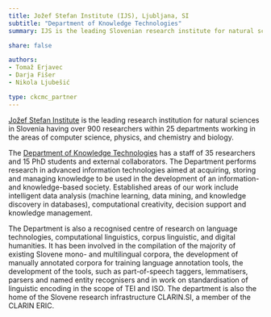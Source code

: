 ```yaml
---
title: Jožef Stefan Institute (IJS), Ljubljana, SI
subtitle: "Department of Knowledge Technologies"
summary: IJS is the leading Slovenian research institute for natural sciences with is KT Dept.performing research in advanced information technologies.

share: false

authors:
- Tomaž Erjavec
- Darja Fišer
- Nikola Ljubešić

type: ckcmc_partner
---
```


[Jožef Stefan Institute](https://www.ijs.si/ijsw/V001/JSI) is the
leading research institution for natural sciences in Slovenia having
over 900 researchers within 25 departments working in the areas of
computer science, physics, and chemistry and biology.

The [Department of Knowledge Technologies](http://kt.ijs.si/) has a
staff of 35 researchers and 15 PhD students and external
collaborators. The Department performs research in advanced
information technologies aimed at acquiring, storing and managing
knowledge to be used in the development of an information- and
knowledge-based society. Established areas of our work include
intelligent data analysis (machine learning, data mining, and
knowledge discovery in databases), computational creativity, decision
support and knowledge management.

The Department is also a recognised centre of research on language
technologies, computational linguistics, corpus linguistic, and
digital humanities. It has been involved in the compilation of the
majority of existing Slovene mono- and multilingual corpora, the
development of manually annotated corpora for training language
annotation tools, the development of the tools, such as part-of-speech
taggers, lemmatisers, parsers and named entity recognisers and in work
on standardisation of linguistic encoding in the scope of TEI and
ISO. The department is also the home of the Slovene research
infrastructure CLARIN.SI, a member of the CLARIN ERIC.
